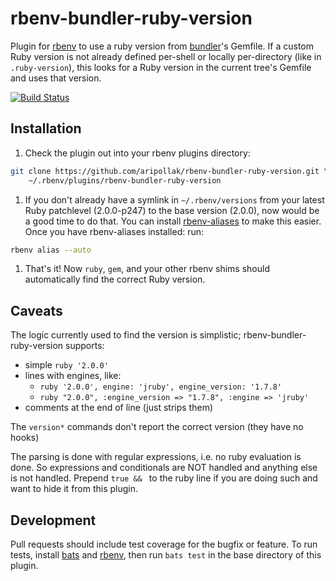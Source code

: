 rbenv-bundler-ruby-version
==========================

Plugin for [rbenv](https://github.com/sstephenson/rbenv) to use a ruby version from
[bundler](http://bundler.io/)'s Gemfile. If a custom Ruby version 
is not already defined per-shell or locally per-directory (like in `.ruby-version`), this looks
for a Ruby version in the current tree's Gemfile and uses that version.

[![Build Status](https://travis-ci.org/aripollak/rbenv-bundler-ruby-version.png?branch=master)](https://travis-ci.org/aripollak/rbenv-bundler-ruby-version)

Installation
------------
1. Check the plugin out into your rbenv plugins directory:

  ```sh
  git clone https://github.com/aripollak/rbenv-bundler-ruby-version.git \
      ~/.rbenv/plugins/rbenv-bundler-ruby-version
  ```
  
1. If you don't already have a symlink in `~/.rbenv/versions` from your latest Ruby patchlevel (2.0.0-p247)
to the base version (2.0.0), now would be a good time to do that. You can install 
[rbenv-aliases](https://github.com/tpope/rbenv-aliases)
to make this easier. Once you have rbenv-aliases installed: run:

  ```sh
  rbenv alias --auto
  ```

1. That's it! Now `ruby`, `gem`, and your other rbenv shims should automatically find the correct Ruby version.

Caveats
-------
The logic currently used to find the version is simplistic; rbenv-bundler-ruby-version supports:
* simple `ruby '2.0.0'`
* lines with engines, like:
  * `ruby '2.0.0', engine: 'jruby', engine_version: '1.7.8'`
  * `ruby "2.0.0", :engine_version => "1.7.8", :engine => 'jruby'`
* comments at the end of line (just strips them)

The `version*` commands don't report the correct version (they have no hooks)

The parsing is done with regular expressions, i.e. no ruby evaluation is done.
So expressions and conditionals are NOT handled and anything else is not handled.
Prepend `true && ` to the ruby line if you are doing such and want to hide it from this plugin.

Development
-----------
Pull requests should include test coverage for the bugfix or feature.
To run tests, install [bats](https://github.com/sstephenson/bats) and
[rbenv](https://github.com/sstephenson/rbenv), then run `bats test` in the base
directory of this plugin.
